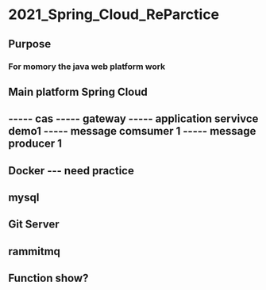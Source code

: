 # 2021_Spring_Cloud_ReParctice

## Purpose
  ### For momory the java web platform work
  
## Main platform Spring Cloud 
   ----- cas
   ----- gateway
   ----- application servivce demo1
   ----- message comsumer 1
   ----- message producer 1
   ----- 
   

## Docker --- need practice

## mysql  

## Git Server

## rammitmq


## Function show?
